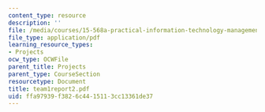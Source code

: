 ```yaml
---
content_type: resource
description: ''
file: /media/courses/15-568a-practical-information-technology-management-spring-2005/ffa97939f3826c4415113cc13361de37_team1report2.pdf
file_type: application/pdf
learning_resource_types:
- Projects
ocw_type: OCWFile
parent_title: Projects
parent_type: CourseSection
resourcetype: Document
title: team1report2.pdf
uid: ffa97939-f382-6c44-1511-3cc13361de37
---
```


